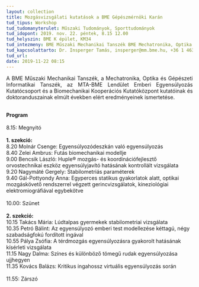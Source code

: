 ```yaml
---
layout: collection
title: Mozgásvizsgálati kutatások a BME Gépészmérnöki Karán
tud_tipus: Workshop
tud_tudomanyterulet: Műszaki Tudományok, Sporttudományok
tud_idopont: 2019. nov. 22. péntek, 8.15 12.00
tud_helyszin: BME K épület, KM34
tud_intezmeny: BME Műszaki Mechanikai Tanszék BME Mechatronika, Optika és Gépészeti Informatikai Tanszék MTA-BME Lendület Emberi Egyensúlyozás Kutatócsoport BME Biomechanikai Kooperációs Kutatóközpont
tud_kapcsolattarto: Dr. Insperger Tamás, insperger@mm.bme.hu, +36 1 463 1369; Dr. Kiss Rita, rita.kiss@mogi.bme.hu, +36 1 463 1738
tud_url: 
date: 2019-11-22 08:15
---
```

<p style='text-align: justify;'>A BME Műszaki Mechanikai Tanszék, a Mechatronika, Optika és Gépészeti Informatikai Tanszék, az MTA-BME Lendület Emberi Egyensúlyozás Kutatócsoport és a Biomechanikai Kooperációs Kutatóközpont kutatóinak és doktoranduszainak elmúlt években elért eredményeinek ismertetése. </p><br>
<b>Program<br></b>
<br>
8.15: Megnyitó<br>
<br>
<b>1. szekció:<br></b>
8.20 Molnár Csenge: Egyensúlyozódeszkán való egyensúlyozás<br>
8.40 Zelei Ambrus: Futás biomechanikai modellje<br>
9.00 Bencsik László: Huple® mozgás- és koordinációfejlesztő orvostechnikai eszköz egyensúlyjavító hatásának kontrollált vizsgálata<br>
9.20 Nagymáté Gergely: Stabilometriás paraméterek<br>
9.40 Gál-Pottyondy Anna: Egyperces statikus gyakorlatok alatt, optikai mozgáskövető rendszerrel végzett gerincvizsgálatok, kineziológiai elektromiográfiával egybekötve<br>
<br>
10.00: Szünet<br>
<br>
<b>2. szekció:</b><br>
10.15 Takács Mária: Lúdtalpas gyermekek stabilometriai vizsgálata<br>
10.35 Petró Bálint: Az egyensúlyozó emberi test modellezése kéttagú, négy szabadságfokú fordított ingával<br>
10.55 Pálya Zsófia: A térdmozgás egyensúlyozásra gyakorolt hatásának kísérleti vizsgálata<br>
11.15 Nagy Dalma: Színes és különböző tömegű rudak egyensúlyozása ujjhegyen<br>
11.35 Kovács Balázs: Kritikus ingahossz virtuális egyensúlyozás során<br>
<br>
11.55: Zárszó
